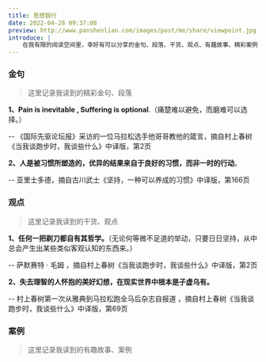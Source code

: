 ```yaml
---
title: 思想银行
date: 2022-04-28 09:37:08
preview: http://www.panshenlian.com/images/post/me/share/viewpoint.jpg
introduce: |
    在我有限的阅读空间里，幸好有可以分享的金句、段落、干货、观点、有趣故事、精彩案例。
---
```


### 金句

> 这里记录我读到的精彩金句、段落

**1、Pain is inevitable , Suffering is optional**.（痛楚难以避免，而磨难可以选择。）

-- 《国际先驱论坛报》采访的一位马拉松选手他哥哥教他的箴言，摘自村上春树《当我谈跑步时，我谈些什么》中译版，第2页

**2、人是被习惯所塑造的，优异的结果来自于良好的习惯，而非一时的行动**。

-- 亚里士多德，摘自古川武士《坚持，一种可以养成的习惯》中译版，第166页

### 观点 

> 这里记录我读到的干货、观点

**1、任何一把剃刀都自有其哲学。**（无论何等微不足道的举动，只要日日坚持，从中总会产生出某些类似客观认知的东西来。）

-- 萨默赛特 · 毛姆 ，摘自村上春树《当我谈跑步时，我谈些什么》中译版，第2页

**2、失去理智的人怀抱的美好幻想，在现实世界中根本是子虚乌有。**

-- 村上春树第一次从雅典到马拉松跑全马后杂志自报道 ，摘自村上春树《当我谈跑步时，我谈些什么》中译版，第69页

### 案例 

> 这里记录我读到的有趣故事、案例